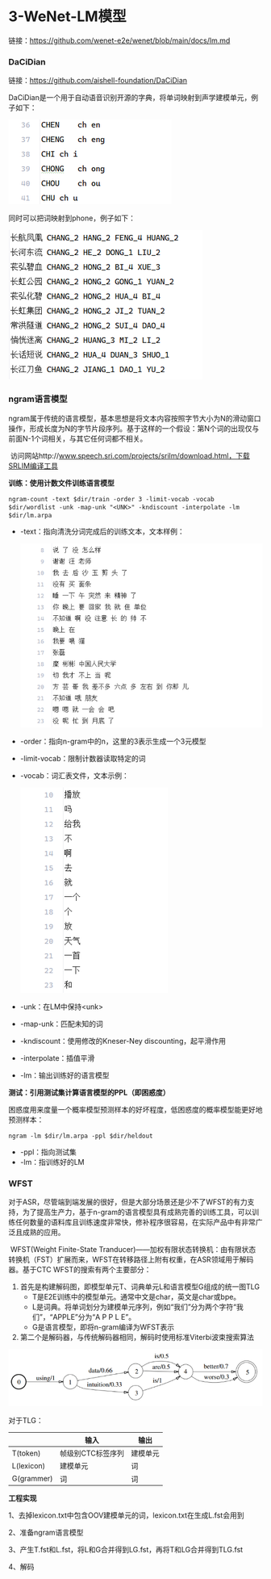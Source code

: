 # 3-WeNet-LM模型

链接：https://github.com/wenet-e2e/wenet/blob/main/docs/lm.md

### DaCiDian

链接：https://github.com/aishell-foundation/DaCiDian

​	DaCiDian是一个用于自动语音识别开源的字典，将单词映射到声学建模单元，例子如下：

![](figs.assets/image-20230521101709814.png)

同时可以把词映射到phone，例子如下：

![](figs.assets/image-20230521101930179.png)



### ngram语言模型

​	ngram属于传统的语言模型，基本思想是将文本内容按照字节大小为N的滑动窗口操作，形成长度为N的字节片段序列。基于这样的一个假设：第N个词的出现仅与前面N-1个词相关，与其它任何词都不相关。

​	访问网站http://www.speech.sri.com/projects/srilm/download.html，下载SRLIM编译工具

**训练：使用计数文件训练语言模型**

```
ngram-count -text $dir/train -order 3 -limit-vocab -vocab $dir/wordlist -unk -map-unk "<UNK>" -kndiscount -interpolate -lm $dir/lm.arpa
```

- -text：指向清洗分词完成后的训练文本，文本样例：

  ![](figs.assets/image-20230521105005247.png)

- -order：指向n-gram中的n，这里的3表示生成一个3元模型

- -limit-vocab：限制计数器读取特定的词

- -vocab：词汇表文件，文本示例：

  ![](figs.assets/image-20230521105443522.png)

- -unk：在LM中保持\<unk>

- -map-unk：匹配未知的词

- -kndiscount：使用修改的Kneser-Ney discounting，起平滑作用

- -interpolate：插值平滑

- -lm：输出训练好的语言模型

**测试：引用测试集计算语言模型的PPL（即困惑度）**

困惑度用来度量一个概率模型预测样本的好坏程度，低困惑度的概率模型能更好地预测样本：

```
ngram -lm $dir/lm.arpa -ppl $dir/heldout
```

- -ppl：指向测试集
- -lm：指训练好的LM

### WFST

​	对于ASR，尽管端到端发展的很好，但是大部分场景还是少不了WFST的有力支持，为了提高生产力，基于n-gram的语言模型具有成熟完善的训练工具，可以训练任何数量的语料库且训练速度非常快，修补程序很容易，在实际产品中有非常广泛且成熟的应用。

​	WFST(Weight Finite-State Tranducer)——加权有限状态转换机：由有限状态转换机（FST）扩展而来，WFST在转移路径上附有权重，在ASR领域用于解码器。基于CTC WFST的搜索有两个主要部分：

1. 首先是构建解码图，即模型单元T、词典单元L和语言模型G组成的统一图TLG
   - T是E2E训练中的模型单元。通常中文是char，英文是char或bpe。
   - L是词典。将单词划分为建模单元序列，例如“我们”分为两个字符“我 们”，“APPLE”分为“A P P L E”。
   - G是语言模型，即将n-gram编译为WFST表示
2. 第二个是解码器，与传统解码器相同，解码时使用标准Viterbi波束搜索算法

![](figs.assets/image-20230521113152739.png)

对于TLG：

|            | 输入              | 输出     |
| ---------- | ----------------- | -------- |
| T(token)   | 帧级别CTC标签序列 | 建模单元 |
| L(lexicon) | 建模单元          | 词       |
| G(grammer) | 词                | 词       |

**工程实现**

1、去掉lexicon.txt中包含OOV建模单元的词，lexicon.txt在生成L.fst会用到

2、准备ngram语言模型

3、产生T.fst和L.fst，将L和G合并得到LG.fst，再将T和LG合并得到TLG.fst

4、解码
